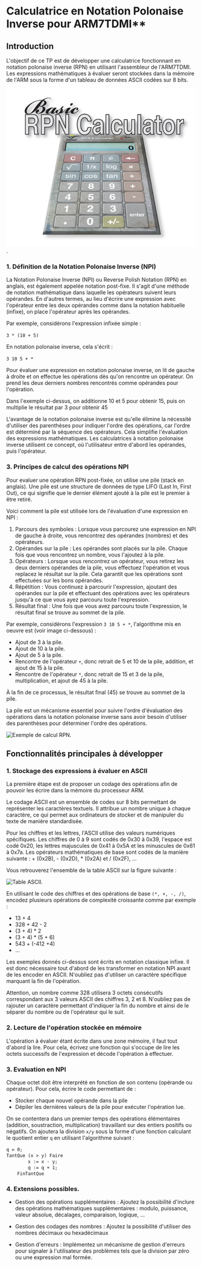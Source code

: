 # Calculatrice en Notation Polonaise Inverse pour ARM7TDMI**

## Introduction

L'objectif de ce TP est de développer une calculatrice fonctionnant en notation polonaise inverse (RPN) en utilisant l'assembleur de l'ARM7TDMI. Les expressions mathématiques à évaluer seront stockées dans la mémoire de l'ARM sous la forme d'un tableau de données ASCII codées sur 8 bits.

![Une Calculatrice RPN](./images/rpn_calculator.jpg "Une Calculatrice RPN").



### 1. Définition de la Notation Polonaise Inverse (NPI)

La Notation Polonaise Inverse (NPI) ou Reverse Polish Notation (RPN) en anglais, est également appelée notation post-fixe. Il s'agit d'une méthode de notation mathématique dans laquelle les opérateurs suivent leurs opérandes. En d'autres termes, au lieu d'écrire une expression avec l'opérateur entre les deux opérandes comme dans la notation habituelle (infixe), on place l'opérateur après les opérandes.

Par exemple, considérons l'expression infixée simple :

```3 * (10 + 5)```

En notation polonaise inverse, cela s'écrit :

```3 10 5 + *```

Pour évaluer une expression en notation polonaise inverse, on lit de gauche à droite et on effectue les opérations dès qu'on rencontre un opérateur. On prend les deux derniers nombres rencontrés comme opérandes pour l'opération.

Dans l'exemple ci-dessus, on additionne 10 et 5 pour obtenir 15, puis on multiplie le résultat par 3 pour obtenir 45

L'avantage de la notation polonaise inverse est qu'elle élimine la nécessité d'utiliser des parenthèses pour indiquer l'ordre des opérations, car l'ordre est déterminé par la séquence des opérateurs. Cela simplifie l'évaluation des expressions mathématiques. Les calculatrices à notation polonaise inverse utilisent ce concept, où l'utilisateur entre d'abord les opérandes, puis l'opérateur.


### 3. Principes de calcul des opérations NPI

Pour evaluer une opération RPN post-fixée, on utilise une pile (stack en anglais). Une pile est une structure de données de type LIFO (Last In, First Out), ce qui signifie que le dernier élément ajouté à la pile est le premier à être retiré.

Voici comment la pile est utilisée lors de l'évaluation d'une expression en NPI :

1. Parcours des symboles : Lorsque vous parcourez une expression en NPI de gauche à droite, vous rencontrez des opérandes (nombres) et des opérateurs.
2. Opérandes sur la pile : Les opérandes sont placés sur la pile. Chaque fois que vous rencontrez un nombre, vous l'ajoutez à la pile.
3. Opérateurs : Lorsque vous rencontrez un opérateur, vous retirez les deux derniers opérandes de la pile, vous effectuez l'opération et vous replacez le résultat sur la pile. Cela garantit que les opérations sont effectuées sur les bons opérandes.
4. Répétition : Vous continuez à parcourir l'expression, ajoutant des opérandes sur la pile et effectuant des opérations avec les opérateurs jusqu'à ce que vous ayez parcouru toute l'expression.
5. Résultat final : Une fois que vous avez parcouru toute l'expression, le résultat final se trouve au sommet de la pile.

Par exemple, considérons l'expression ```3 10 5 + *```, 
l'algorithme mis en oeuvre est (voir image ci-dessous) : 

* Ajout de 3 à la pile.
* Ajout de 10 à la pile.
* Ajout de 5 à la pile.
* Rencontre de l'opérateur ```+```, donc retrait de 5 et 10 de la pile, addition, et ajout de 15 à la pile.
* Rencontre de l'opérateur ```*```, donc retrait de 15 et 3 de la pile, multiplication, et ajout de 45 à la pile.

À la fin de ce processus, le résultat final (45) se trouve au sommet de la pile.

La pile est un mécanisme essentiel pour suivre l'ordre d'évaluation des opérations dans la notation polonaise inverse sans avoir besoin d'utiliser des parenthèses pour déterminer l'ordre des opérations.

![Exemple de calcul RPN](images/RPN-sample.png "Exemple de calcul RPN").

## Fonctionnalités principales à développer

### 1. Stockage des expressions à évaluer en ASCII

La première étape est de proposer un codage des opérations afin de pouvoir les écrire dans la mémoire du processeur ARM.

Le codage ASCII est un ensemble de codes sur 8 bits permettant de représenter les caractères textuels. Il attribue un nombre unique à chaque caractère, ce qui permet aux ordinateurs de stocker et de manipuler du texte de manière standardisée.

Pour les chiffres et les lettres, l'ASCII utilise des valeurs numériques spécifiques. Les chiffres de 0 à 9 sont codés de 0x30 à 0x39, l'espace est codé 0x20, les lettres majuscules de 0x41 à 0x5A et les minuscules de 0x61 à 0x7a. Les opérateurs mathématiques de base sont codés de la manière suivante : + (0x2B), - (0x2D), * (0x2A) et / (0x2F), ...

Vous retrouverez l'ensemble de la table ASCII sur la figure suivante :

![Table ASCII](images/ASCII-Table.png "Table ASCII").

En utilisant le code des chiffres et des opérations de base 
```(*, +, -, /)```, encodez plusieurs opérations de complexité croissante comme par exemple :
* 13 + 4 
* 328 + 42 - 2
* (3 + 4) * 2
* (3 + 4) * (5 + 6)
* 543 + (-412 +4)
* ...

Les exemples donnés ci-dessus sont écrits en notation classique infixe. Il est donc nécessaire tout d'abord de les transformer en notation NPI avant de les encoder en ASCII. N'oubliez pas d'utiliser un caractère spécifique marquant la fin de l'opération. 

Attention, un nombre comme 328 utilisera 3 octets consécutifs correspondant aux 3 valeurs ASCII des chiffres 3, 2 et 8. N'oubliez pas de rajouter un caractère permettant d'indiquer la fin du nombre et ainsi de le séparer du nombre ou de l'opérateur qui le suit.

### 2. Lecture de l'opération stockée en mémoire

L'opération à évaluer étant écrite dans une zone mémoire, il faut tout d'abord la lire. Pour cela, écrivez une fonction qui s'occupe de lire les octets successifs de l'expression et décode l'opération à effectuer.

### 3. Evaluation en NPI

Chaque octet doit être interprété en fonction de son contenu (opérande ou opérateur). Pour cela, écrire le code permettant de : 
* Stocker chaque nouvel opérande dans la pile 
* Dépiler les dernières valeurs de la pile pour exécuter l'opération lue.

On se contentera dans un premier temps des opérations élémentaires (addition, soustraction, multiplication) travaillant sur des entiers positifs ou négatifs. 
On ajoutera la division 
```x/y``` sous la forme d'une fonction calculant le quotient entier 
```q``` en utilisant l'algorithme suivant :
```
q = 0;
TantQue (x > y) Faire
        x := x - y;
        q := q + 1;
    FinTantQue
```

### 4. Extensions possibles.

* Gestion des opérations supplémentaires : Ajoutez la possibilité d'inclure des opérations mathématiques supplémentaires : modulo, puissance, valeur absolue, décalages, comparaison, logique, ...

* Gestion des codages des nombres : Ajoutez la possibilité d'utiliser des nombres décimaux ou hexadécimaux

* Gestion d'erreurs : Implémentez un mécanisme de gestion d'erreurs pour signaler à l'utilisateur des problèmes tels que la division par zéro ou une expression mal formée.


